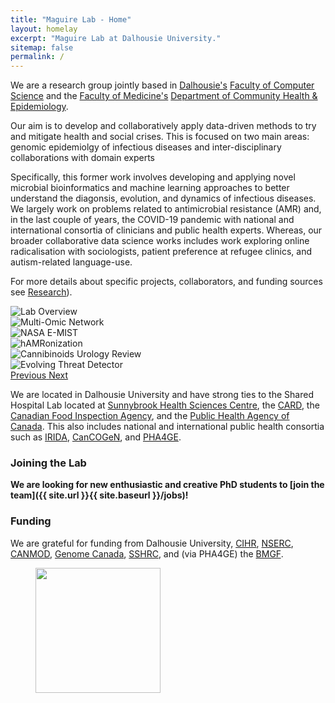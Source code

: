 ```yaml
---
title: "Maguire Lab - Home"
layout: homelay
excerpt: "Maguire Lab at Dalhousie University."
sitemap: false
permalink: /
---
```


We are a research group jointly based in [Dalhousie's](https://dal.ca) [Faculty of Computer Science](https://www.dal.ca/faculty/computerscience.html) and the [Faculty of Medicine's](https://medicine.dal.ca) [Department of Community Health & Epidemiology](https://medicine.dal.ca/departments/department-sites/community-health.html).

Our aim is to develop and collaboratively apply data-driven methods to try and mitigate health and social crises.
This is focused on two main areas: genomic epidemiolgy of infectious diseases and inter-disciplinary collaborations with domain experts 

Specifically, this former work involves developing and applying novel microbial bioinformatics and machine learning approaches to better understand the diagonsis, evolution, and dynamics of infectious diseases.
We largely work on problems related to antimicrobial resistance (AMR) and, in the last couple of years, the COVID-19 pandemic with national and international consortia of clinicians and public health experts.
Whereas, our broader collaborative data science works includes work exploring online radicalisation with sociologists, patient preference at refugee clinics, and autism-related language-use.

For more details about specific projects, collaborators, and funding sources see [Research](research)).

<div markdown="0" id="carousel" class="carousel slide" data-ride="carousel" data-interval="7000" data-pause="hover" >
    <!-- Items -->
    <div class="carousel-inner" markdown="0">
        <div class="item active">
            <img src="{{ site.url }}{{ site.baseurl }}/images/research/research_overview.png" alt="Lab Overview"/>
        </div>
        <div class="item">
            <img src="{{ site.url }}{{ site.baseurl }}/images/research/PhD_network.png" alt="Multi-Omic Network"/>
        </div>
        <div class="item">
            <img src="{{ site.url }}{{ site.baseurl }}/images/research/emist.jpg" alt="NASA E-MIST"/>
        </div>
        <div class="item">
            <img src="{{ site.url }}{{ site.baseurl }}/images/research/hamr.png" alt="hAMRonization" />
        </div>
        <div class="item">
            <img src="{{ site.url }}{{ site.baseurl }}/images/research/urology.png" alt="Cannibinoids Urology Review" />
        </div>
        <div class="item">
            <img src="{{ site.url }}{{ site.baseurl }}/images/research/etd.png" alt="Evolving Threat Detector" />
        </div>       
    </div>
  <a class="left carousel-control" href="#carousel" role="button" data-slide="prev">
    <span class="glyphicon glyphicon-chevron-left" aria-hidden="true"></span>
    <span class="sr-only">Previous</span>
  </a>
  <a class="right carousel-control" href="#carousel" role="button" data-slide="next">
    <span class="glyphicon glyphicon-chevron-right" aria-hidden="true"></span>
    <span class="sr-only">Next</span>
  </a>
</div>

We are located in Dalhousie University and have strong ties to the Shared Hospital Lab located at [Sunnybrook Health Sciences Centre](https://sunnybrook.ca/), the [CARD](https://card.mcmaster.ca), the [Canadian Food Inspection Agency](https://inspection.canada.ca/eng/1297964599443/1297965645317), and the [Public Health Agency of Canada](https://www.canada.ca/en/public-health.html).
This also includes national and international public health consortia such as [IRIDA](https://irida.ca/), [CanCOGeN](https://www.genomecanada.ca/en/cancogen), and [PHA4GE](https://pha4ge.org).

### Joining the Lab 

 **We are looking for new enthusiastic and creative PhD students to [join the team]({{ site.url }}{{ site.baseurl }}/jobs)!** 

### Funding

We are grateful for funding from Dalhousie University, [CIHR](https://cihr-irsc.gc.ca/e/193.html), [NSERC](https://www.nserc-crsng.gc.ca/index_eng.asp), [CANMOD](https://canmod.net/), [Genome Canada](https://www.genomecanada.ca/), [SSHRC](https://www.sshrc-crsh.gc.ca/home-accueil-eng.aspx), and (via PHA4GE) the [BMGF](https://www.gatesfoundation.org/).

<figure class="fourth">
<img src="{{ site.url }}{{ site.baseurl }}/images/research/funders.png" style="width: 200px">
</figure>
